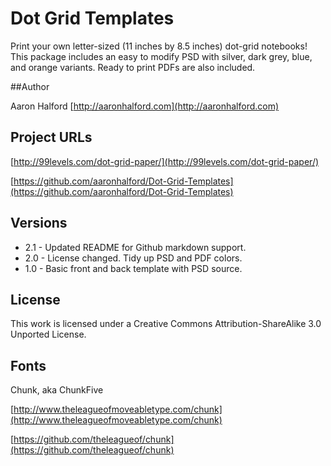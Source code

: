 
# Dot Grid Templates

Print your own letter-sized (11 inches by 8.5 inches) dot-grid notebooks! This package includes an easy to modify PSD with silver, dark grey, blue, and orange variants. Ready to print PDFs are also included.

##Author

Aaron Halford [http://aaronhalford.com](http://aaronhalford.com)

## Project URLs

[http://99levels.com/dot-grid-paper/](http://99levels.com/dot-grid-paper/) 

[https://github.com/aaronhalford/Dot-Grid-Templates](https://github.com/aaronhalford/Dot-Grid-Templates) 

## Versions

* 2.1 - Updated README for Github markdown support.
* 2.0 - License changed. Tidy up PSD and PDF colors.
* 1.0 - Basic front and back template with PSD source.

## License

This work is licensed under a Creative Commons Attribution-ShareAlike 3.0 Unported License.

## Fonts	

Chunk, aka ChunkFive

[http://www.theleagueofmoveabletype.com/chunk](http://www.theleagueofmoveabletype.com/chunk) 

[https://github.com/theleagueof/chunk](https://github.com/theleagueof/chunk) 